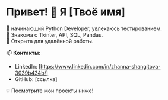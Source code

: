 # Привет! 👋 Я [Твоё имя]

🔹 начинающий Python Developer, увлекаюсь тестированием.  
🔹 Знакома с Tkinter, API, SQL, Pandas.  
🔹 Открыта для удалённой работы.  

📫 **Контакты:**  
- LinkedIn: [https://www.linkedin.com/in/zhanna-shangitova-3039b434b/]  
- GitHub: [ссылка]  

💡 Посмотрите мои проекты ниже!
